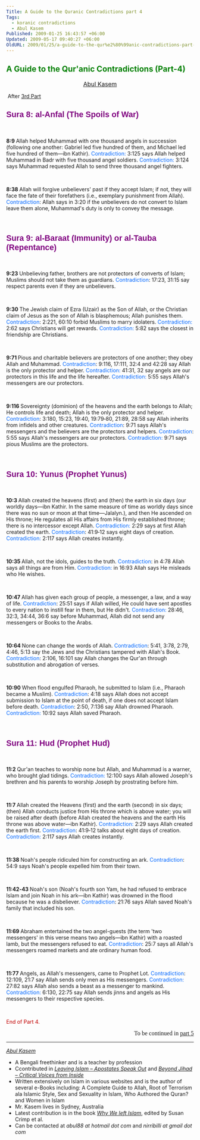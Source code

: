 ```yaml
---
Title: A Guide to the Quranic Contradictions part 4
Tags:
  - koranic contradictions
  - Abul Kasem
Published: 2009-01-25 16:43:57 +06:00
Updated: 2009-05-17 09:40:27 +06:00
OldURL: 2009/01/25/a-guide-to-the-qur%e2%80%99anic-contradictions-part-4/
---
```


<h2 class="MsoTitle"><span style="color: #008000;">A Guide to the Qur'anic Contradictions (Part-4)</span></h2>
<p class="MsoNormal" style="text-align: center;" align="center"><span lang="EN-AU"><span style="font-size: medium;"><a href="https://gold.mukto-mona.com/Articles/kasem/index.html">Abul Kasem</a></span></span></p>
<p class="MsoNormal"> After <a href="https://enblog.muktomona.com/?p=82">3rd Part</a></p>

<h2><span style="color: #800080;"><strong><span style="font-size: 16pt; font-family: Arial;">Sura 8: al‑Anfal (The Spoils of War)</span></strong></span></h2>
<p class="MsoNormal"> </p>

<p class="MsoNormal"><strong>8:9
</strong>Allah helped Muhammad with one thousand angels in succession (following one another: Gabriel led five hundred of them, and Michael led five hundred of them—ibn Kathir).
<span style="color: #0066ff;">Contradiction:</span> 3:125 says Allah helped Muhammad in Badr with five thousand angel soldiers.
<span style="color: #0066ff;">Contradiction:</span> 3:124 says Muhammad requested Allah to send three thousand angel fighters.
<p class="MsoNormal"> </p>

<p class="MsoNormal"><strong>8:38
</strong>Allah will forgive unbelievers' past if they accept Islam; if not, they will face the fate of their forefathers (i.e., exemplary punishment from Allah).
<span style="color: #0066ff;">Contradiction</span>: Allah says in 3:20 if the unbelievers do not convert to Islam leave them alone, Muhammad's duty is only to convey the message.
<p class="MsoNormal"> </p>

<h2><strong><span style="font-size: 16pt; font-family: Arial;"><span style="color: #800080;">Sura 9: al‑Baraat (Immunity) or al‑Tauba (Repentance)</span></span></strong></h2>
<p class="MsoNormal"> </p>

<p class="MsoNormal"><strong>9:23
</strong>Unbelieving father, brothers are not protectors of converts of Islam; Muslims should not take them as guardians.
<span style="color: #0066ff;">Contradiction</span>: 17:23, 31:15 say respect parents even if they are unbelievers.
<p class="MsoNormal"> </p>

<p class="MsoNormal"><strong>9:30
</strong>The Jewish claim of Ezra (Uzair) as the Son of Allah, or the Christian claim of Jesus as the son of Allah is blasphemous; Allah punishes them.
<span style="color: #0066ff;">Contradiction</span>: 2:221, 60:10 forbid Muslims to marry idolaters.
<span style="color: #0066ff;">Contradiction:</span> 2:62 says Christians will get rewards.
<span style="color: #0066ff;">Contradiction:</span> 5:82 says the closest in friendship are Christians.
<p class="MsoNormal"> </p>

<p class="MsoNormal"><strong>9:71
</strong>Pious and charitable believers are protectors of one another; they obey Allah and Muhammad.
<span style="color: #0066ff;">Contradiction</span>: 9:116, 17:111, 32:4 and 42:28 say Allah is the only protector and helper.
<span style="color: #0066ff;">Contradiction:</span> 41:31, 32 say angels are our protectors in this life and the life hereafter.
<span style="color: #0066ff;">Contradiction:</span> 5:55 says Allah's messengers are our protectors.
<p class="MsoNormal"> </p>

<p class="MsoNormal"><strong>9:116
</strong>Sovereignty (dominion) of the heavens and the earth belongs to Allah; He controls life and death; Allah is the only protector and helper.
<span style="color: #0066ff;">Contradiction</span>: 3:180, 15:23, 19:40, 19:79‑80, 21:89, 28:58 say Allah inherits from infidels and other creatures.
<span style="color: #0066ff;">Contradiction</span>: 9:71 says Allah's messengers and the believers are the protectors and helpers.
<span style="color: #0066ff;">Contradiction</span>: 5:55 says Allah's messengers are our protectors.
<span style="color: #0066ff;">Contradiction:</span> 9:71 says pious Muslims are the protectors.
<p class="MsoNormal"> </p>

<h2><strong><span style="font-size: 16pt; font-family: Arial;"><span style="color: #800080;">Sura 10: Yunus (Prophet Yunus)</span></span></strong></h2>
<p class="MsoNormal"><strong> </strong></p>

<p class="MsoNormal"><strong>10:3
</strong>Allah created the heavens (first) and (then) the earth in six days (our worldly days—ibn Kathir. In the same measure of time as worldly days since there was no sun or moon at that time—Jalalyn.), and then He ascended on His throne; He regulates all His affairs from His firmly established throne; there is no intercessor except Allah.
<span style="color: #0066ff;">Contradiction:</span> 2:29 says at first Allah created the earth.
<span style="color: #0066ff;">Contradiction</span>: 41:9‑12 says eight days of creation.
<span style="color: #0066ff;">Contradiction:</span> 2:117 says Allah creates instantly.
<p class="MsoNormal"> </p>

<p class="MsoNormal"><strong>10:35
</strong>Allah, not the idols, guides to the truth.
<span style="color: #0066ff;">Contradiction</span>: in 4:78 Allah says all things are from Him.
<span style="color: #0066ff;">Contradiction:</span> in 16:93 Allah says He misleads who He wishes.
<p class="MsoNormal"> </p>

<p class="MsoNormal"><strong>10:47
</strong>Allah has given each group of people, a messenger, a law, and a way of life.
<span style="color: #0066ff;">Contradiction</span>: 25:51 says if Allah willed, He could have sent apostles to every nation to instill fear in them, but He didn't.
<span style="color: #0066ff;">Contradiction:</span> 28:46, 32:3, 34:44, 36:6 say before Muhammad, Allah did not send any messengers or Books to the Arabs.
<p class="MsoNormal"> </p>

<p class="MsoNormal"><strong>10:64
</strong>None can change the words of Allah.
<span style="color: #0066ff;">Contradiction</span>: 5:41, 3:78, 2:79, 4:46, 5:13 say the Jews and the Christians tampered with Allah's Book.
<span style="color: #0066ff;">Contradiction</span>: 2:106, 16:101 say Allah changes the Qur'an through substitution and abrogation of verses.
<p class="MsoNormal"> </p>

<p class="MsoNormal"><strong>10:90
</strong>When flood engulfed Pharaoh, he submitted to Islam (i.e., Pharaoh became a Muslim).
<span style="color: #0066ff;">Contradiction</span>: 4:18 says Allah does not accept submission to Islam at the point of death, if one does not accept Islam before death.
<span style="color: #0066ff;">Contradiction</span>: 2:50, 7:136 say Allah drowned Pharaoh.
<span style="color: #0066ff;">Contradiction:</span> 10:92 says Allah saved Pharaoh.
<p class="MsoNormal"> </p>

<h2><strong><span style="font-size: 16pt; font-family: Arial;"><span style="color: #800080;">Sura 11: Hud (Prophet Hud)</span></span></strong></h2>
<p class="MsoNormal"> </p>

<p class="MsoNormal"><strong>11:2
</strong>Qur'an teaches to worship none but Allah, and Muhammad is a warner, who brought glad tidings.
<span style="color: #0066ff;">Contradiction:</span> 12:100 says Allah allowed Joseph's brethren and his parents to worship Joseph by prostrating before him.
<p class="MsoNormal"> </p>

<p class="MsoNormal"><strong>11:7
</strong>Allah created the Heavens (first) and the earth (second) in six days; (then) Allah conducts justice from His throne which is above water; you will be raised after death (before Allah created the heavens and the earth His throne was above water—ibn Kathir).
<span style="color: #0066ff;">Contradiction:</span> 2:29 says Allah created the earth first.
<span style="color: #0066ff;">Contradiction</span>: 41:9‑12 talks about eight days of creation.
<span style="color: #0066ff;">Contradiction:</span> 2:117 says Allah creates instantly.
<p class="MsoNormal"> </p>

<p class="MsoNormal"><strong>11:38
</strong><span class="BodyText2Char">Noah's people ridiculed him for constructing an ark.
<span style="color: #0066ff;">Contradiction</span>: 54:9 says Noah's people expelled him from their town.</span>
<p class="MsoNormal"><span class="BodyText2Char"> </span></p>

<p class="MsoNormal"><span class="BodyText2Char"><strong>11:42‑43
</strong></span>Noah's son (Noah's fourth son Yam, he had refused to embrace Islam and join Noah in his ark—ibn Kathir) was drowned in the flood because he was a disbeliever.
<span style="color: #0066ff;">Contradiction</span>: 21:76 says Allah saved Noah's family that included his son.
<p class="MsoNormal"><span class="BodyText2Char"> </span></p>

<p class="MsoNormal"><span class="BodyText2Char"><strong>11:69
</strong></span>Abraham entertained the two angel-guests (the term 'two messengers' in this verse means two angels—ibn Kathir) with a roasted lamb, but the messengers refused to eat.
<span style="color: #0066ff;">Contradiction</span>: 25:7 says all Allah's messengers roamed markets and ate ordinary human food.
<p class="MsoNormal"> </p>

<p class="MsoNormal"><strong>11:77
</strong>Angels, as Allah's messengers, came to Prophet Lot.
<span style="color: #0066ff;">Contradiction</span>: 12:109, 21:7 say Allah sends only men as His messengers.
<span style="color: #0066ff;">Contradiction:</span> 27:82 says Allah also sends a beast as a messenger to mankind.
<span style="color: #0066ff;">Contradiction:</span> 6:130, 22:75 say Allah sends jinns and angels as His messengers to their respective species.
<p class="MsoNormal"> </p>
<p class="MsoNormal"><span style="color: #c00000;">End of Part 4.</span></p>
<p align="right"><span style="font-size: 12pt; font-family: Times New Roman;">To be continued in <a href="https://enblog.muktomona.com/?p=110">part 5</a></span></p>


----
*[Abul Kasem](https://gold.mukto-mona.com/Articles/kasem/index.html)* 

- A Bengali freethinker and is a teacher by profession
- Ccontributed in [*Leaving Islam – Apostates Speak Out*](https://www.amazon.com/Leaving-Islam-Apostates-Speak-Out/dp/1591020689) and [*Beyond Jihad – Critical Voices from Inside*](https://www.amazon.com/gp/product/1933146192)
- Written extensively on Islam in various websites and is the author of several e-Books including: A Complete Guide to Allah, Root of Terrorism ala Islamic Style, Sex and Sexuality in Islam, Who Authored the Quran? and Women in Islam
- Mr. Kasem lives in Sydney, Australia
- Latest contribution is in the book [*Why We left Islam*](https://www.amazon.com/Why-We-Left-Islam-Muslims/dp/0979267102), edited by Susan Crimp et al.
- Can be contacted at *abul88 at hotmail dot com* and *nirribilli at gmail dot com* 
